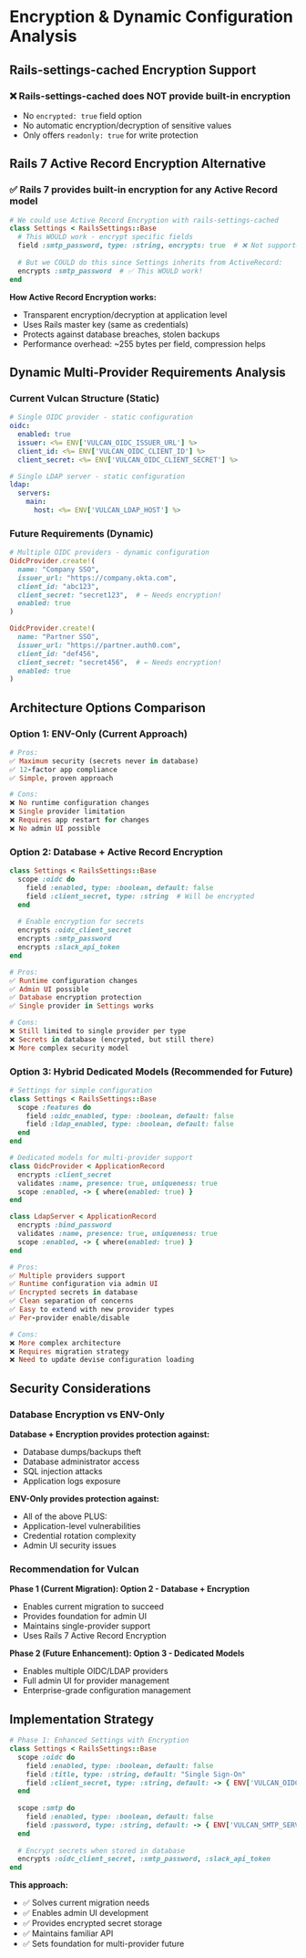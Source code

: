 # Encryption & Dynamic Configuration Analysis

## Rails-settings-cached Encryption Support

### ❌ **Rails-settings-cached does NOT provide built-in encryption**
- No `encrypted: true` field option
- No automatic encryption/decryption of sensitive values
- Only offers `readonly: true` for write protection

## Rails 7 Active Record Encryption Alternative

### ✅ **Rails 7 provides built-in encryption for any Active Record model**

```ruby
# We could use Active Record Encryption with rails-settings-cached
class Settings < RailsSettings::Base
  # This WOULD work - encrypt specific fields
  field :smtp_password, type: :string, encrypts: true  # ❌ Not supported
  
  # But we COULD do this since Settings inherits from ActiveRecord:
  encrypts :smtp_password  # ✅ This WOULD work!
end
```

**How Active Record Encryption works:**
- Transparent encryption/decryption at application level
- Uses Rails master key (same as credentials)
- Protects against database breaches, stolen backups
- Performance overhead: ~255 bytes per field, compression helps

## Dynamic Multi-Provider Requirements Analysis

### Current Vulcan Structure (Static)
```yaml
# Single OIDC provider - static configuration
oidc:
  enabled: true
  issuer: <%= ENV['VULCAN_OIDC_ISSUER_URL'] %>
  client_id: <%= ENV['VULCAN_OIDC_CLIENT_ID'] %>
  client_secret: <%= ENV['VULCAN_OIDC_CLIENT_SECRET'] %>

# Single LDAP server - static configuration  
ldap:
  servers:
    main:
      host: <%= ENV['VULCAN_LDAP_HOST'] %>
```

### Future Requirements (Dynamic)
```ruby
# Multiple OIDC providers - dynamic configuration
OidcProvider.create!(
  name: "Company SSO",
  issuer_url: "https://company.okta.com",
  client_id: "abc123",
  client_secret: "secret123",  # ← Needs encryption!
  enabled: true
)

OidcProvider.create!(
  name: "Partner SSO", 
  issuer_url: "https://partner.auth0.com",
  client_id: "def456",
  client_secret: "secret456",  # ← Needs encryption!
  enabled: true
)
```

## Architecture Options Comparison

### Option 1: ENV-Only (Current Approach)
```ruby
# Pros:
✅ Maximum security (secrets never in database)
✅ 12-factor app compliance
✅ Simple, proven approach

# Cons:
❌ No runtime configuration changes
❌ Single provider limitation
❌ Requires app restart for changes
❌ No admin UI possible
```

### Option 2: Database + Active Record Encryption
```ruby
class Settings < RailsSettings::Base
  scope :oidc do
    field :enabled, type: :boolean, default: false
    field :client_secret, type: :string  # Will be encrypted
  end
  
  # Enable encryption for secrets
  encrypts :oidc_client_secret
  encrypts :smtp_password
  encrypts :slack_api_token
end

# Pros:
✅ Runtime configuration changes
✅ Admin UI possible
✅ Database encryption protection
✅ Single provider in Settings works

# Cons:
❌ Still limited to single provider per type
❌ Secrets in database (encrypted, but still there)
❌ More complex security model
```

### Option 3: Hybrid Dedicated Models (Recommended for Future)
```ruby
# Settings for simple configuration
class Settings < RailsSettings::Base
  scope :features do
    field :oidc_enabled, type: :boolean, default: false
    field :ldap_enabled, type: :boolean, default: false
  end
end

# Dedicated models for multi-provider support
class OidcProvider < ApplicationRecord
  encrypts :client_secret
  validates :name, presence: true, uniqueness: true
  scope :enabled, -> { where(enabled: true) }
end

class LdapServer < ApplicationRecord  
  encrypts :bind_password
  validates :name, presence: true, uniqueness: true
  scope :enabled, -> { where(enabled: true) }
end

# Pros:
✅ Multiple providers support
✅ Runtime configuration via admin UI
✅ Encrypted secrets in database
✅ Clean separation of concerns
✅ Easy to extend with new provider types
✅ Per-provider enable/disable

# Cons:
❌ More complex architecture
❌ Requires migration strategy
❌ Need to update devise configuration loading
```

## Security Considerations

### Database Encryption vs ENV-Only

**Database + Encryption provides protection against:**
- Database dumps/backups theft
- Database administrator access
- SQL injection attacks
- Application logs exposure

**ENV-Only provides protection against:**
- All of the above PLUS:
- Application-level vulnerabilities
- Credential rotation complexity
- Admin UI security issues

### Recommendation for Vulcan

**Phase 1 (Current Migration): Option 2 - Database + Encryption**
- Enables current migration to succeed
- Provides foundation for admin UI
- Maintains single-provider support
- Uses Rails 7 Active Record Encryption

**Phase 2 (Future Enhancement): Option 3 - Dedicated Models**
- Enables multiple OIDC/LDAP providers
- Full admin UI for provider management
- Enterprise-grade configuration management

## Implementation Strategy

```ruby
# Phase 1: Enhanced Settings with Encryption
class Settings < RailsSettings::Base
  scope :oidc do
    field :enabled, type: :boolean, default: false
    field :title, type: :string, default: "Single Sign-On"
    field :client_secret, type: :string, default: -> { ENV['VULCAN_OIDC_CLIENT_SECRET'] }
  end
  
  scope :smtp do
    field :enabled, type: :boolean, default: false
    field :password, type: :string, default: -> { ENV['VULCAN_SMTP_SERVER_PASSWORD'] }
  end
  
  # Encrypt secrets when stored in database
  encrypts :oidc_client_secret, :smtp_password, :slack_api_token
end
```

**This approach:**
- ✅ Solves current migration needs
- ✅ Enables admin UI development
- ✅ Provides encrypted secret storage
- ✅ Maintains familiar API
- ✅ Sets foundation for multi-provider future